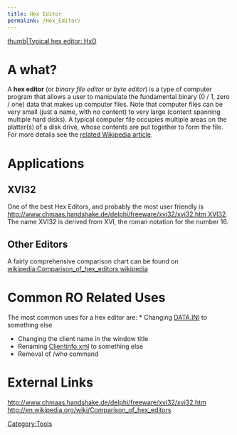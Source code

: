 ```yaml
---
title: Hex Editor
permalink: /Hex_Editor/
---
```


[thumb|Typical hex editor: HxD](Image:Hxd-main.png)

A what?
=======

A **hex editor** (or *binary file editor* or *byte editor*) is a type of computer program that allows a user to manipulate the fundamental binary (0 / 1, zero / one) data that makes up computer files. Note that computer files can be very small (just a name, with no content) to very large (content spanning multiple hard disks). A typical computer file occupies multiple areas on the platter(s) of a disk drive, whose contents are put together to form the file. For more details see the [related Wikipedia article](https://en.wikipedia.org/wiki/Hex_editor).

Applications
============

XVI32
-----

One of the best Hex Editors, and probably the most user friendly is [<http://www.chmaas.handshake.de/delphi/freeware/xvi32/xvi32.htm> XVI32](http://www.chmaas.handshake.de/delphi/freeware/xvi32/xvi32.htm_XVI32). The name XVI32 is derived from XVI, the roman notation for the number 16.

Other Editors
-------------

A fairly comprehensive comparison chart can be found on [wikipedia:Comparison_of_hex_editors wikipedia](https://en.wikipedia.org/wiki/Comparison_of_hex_editors_wikipedia)

Common RO Related Uses
======================

The most common uses for a hex editor are:
\* Changing [DATA.INI](DATA.INI) to something else

-   Changing the client name in the window title
-   Renaming [Clientinfo.xml](Clientinfo.xml) to something else
-   Removal of /who command

External Links
==============

<http://www.chmaas.handshake.de/delphi/freeware/xvi32/xvi32.htm>
<http://en.wikipedia.org/wiki/Comparison_of_hex_editors>

[Category:Tools](Tools)